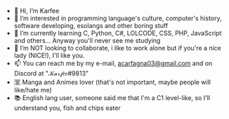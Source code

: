 - 👋 Hi, I’m Karfee
- 👀 I’m interested in programming language's culture, computer's history, software developing, esolangs and other boring stuff
- 🌱 I’m currently learning C, Python, C#, LOLCODE, CSS, PHP, JavaScript and others... Anyway you'll never see me studying
- 💞️ I’m NOT looking to collaborate, i like to work alone but if you're a nice lady (NICE!), I'll like you.
- 📫 You can reach me by my e-mail, acarfagna03@gmail.com and on Discord at "𝒦𝒶𝓇𝒻𝑒𝑒#9813"
- 🈺 Manga and Animes lover (that's not important, maybe people will like/hate me)
- 📚 English lang user, someone said me that I'm a C1 level-like, so I'll understand you, fish and chips eater
